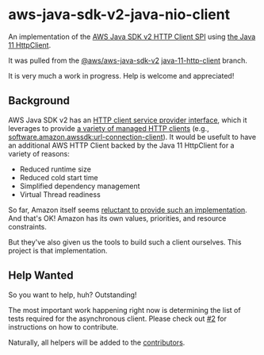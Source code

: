 # aws-java-sdk-v2-java-nio-client

An implementation of the [AWS Java SDK v2 HTTP Client SPI](https://docs.aws.amazon.com/sdk-for-java/latest/developer-guide/http-configuration.html) using [the Java 11 HttpClient](https://docs.oracle.com/en/java/javase/11/docs/api/java.net.http/java/net/http/HttpClient.html).

It was pulled from the [@aws/aws-java-sdk-v2](https://github.com/aws/aws-sdk-java-v2) [java-11-http-client](https://github.com/aws/aws-sdk-java-v2/tree/java-11-http-client) branch.

It is very much a work in progress. Help is welcome and appreciated!

## Background

AWS Java SDK v2 has an [HTTP client service provider interface](https://central.sonatype.com/artifact/software.amazon.awssdk/http-client-spi), which it leverages to provide [a variety of managed HTTP clients](https://docs.aws.amazon.com/sdk-for-java/latest/developer-guide/http-configuration.html) (e.g., [software.amazon.awssdk:url-connection-client](https://central.sonatype.com/artifact/software.amazon.awssdk/url-connection-client)). It would be usefult to have an additional AWS HTTP Client backed by the Java 11 HttpClient for a variety of reasons:

* Reduced runtime size
* Reduced cold start time
* Simplified dependency management
* Virtual Thread readiness

So far, Amazon itself seems [reluctant to provide such an implementation](https://github.com/aws/aws-sdk-java-v2/issues/1447#issuecomment-1902675971). And that's OK! Amazon has its own values, priorities, and resource constraints.

But they've also given us the tools to build such a client ourselves. This project is that implementation.

## Help Wanted

So you want to help, huh? Outstanding!

The most important work happening right now is determining the list of tests required for the asynchronous client. Please check out [#2](https://github.com/sigpwned/aws-java-sdk-v2-java-nio-client/issues/2) for instructions on how to contribute.

Naturally, all helpers will be added to the [contributors](https://github.com/sigpwned/aws-java-sdk-v2-java-nio-client/blob/main/CONTRIBUTORS.md).
